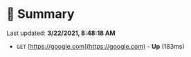 # 📖 Summary
Last updated: **3/22/2021, 8:48:18 AM**

- `GET` [https://google.com](https://google.com) - **Up** (183ms)
